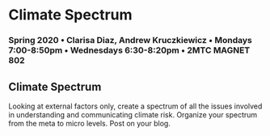 # Climate Spectrum

### Spring 2020 • Clarisa Diaz, Andrew Kruczkiewicz • Mondays 7:00-8:50pm • Wednesdays 6:30-8:20pm • 2MTC MAGNET 802

## Climate Spectrum

Looking at external factors only, create a spectrum of all the issues involved in understanding and communicating climate risk. Organize your spectrum from the meta to micro levels. Post on your blog.

